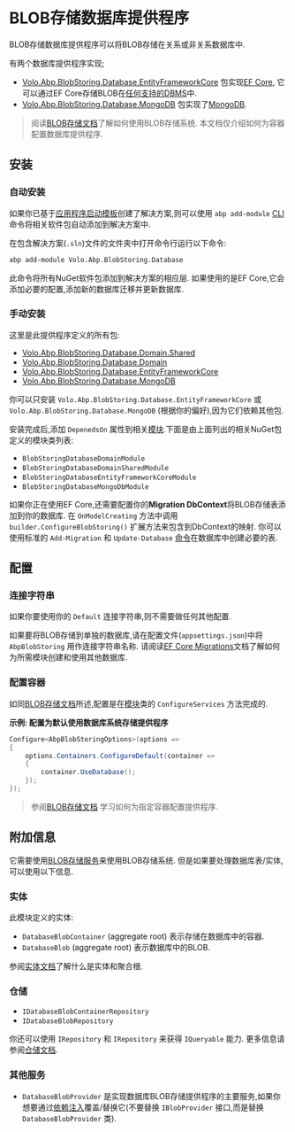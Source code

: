 # BLOB存储数据库提供程序

BLOB存储数据库提供程序可以将BLOB存储在关系或非关系数据库中.

有两个数据库提供程序实现;

* [Volo.Abp.BlobStoring.Database.EntityFrameworkCore](https://www.nuget.org/packages/Volo.Abp.BlobStoring.Database.EntityFrameworkCore) 包实现[EF Core](Entity-Framework-Core.md), 它可以通过EF Core存储BLOB在[任何支持的DBMS](https://docs.microsoft.com/en-us/ef/core/providers/)中.
* [Volo.Abp.BlobStoring.Database.MongoDB](https://www.nuget.org/packages/Volo.Abp.BlobStoring.Database.MongoDB) 包实现了[MongoDB](MongoDB.md).

> 阅读[BLOB存储文档](Blob-Storing.md)了解如何使用BLOB存储系统. 本文档仅介绍如何为容器配置数据库提供程序.

## 安装

### 自动安装

如果你已基于[应用程序启动模板](Startup-Templates/Application.md)创建了解决方案,则可以使用 `abp add-module` [CLI](CLI.md)命令将相关软件包自动添加到解决方案中.

在包含解决方案(`.sln`)文件的文件夹中打开命令行运行以下命令:

````bash
abp add-module Volo.Abp.BlobStoring.Database
````

此命令将所有NuGet软件包添加到解决方案的相应层. 如果使用的是EF Core,它会添加必要的配置,添加新的数据库迁移并更新数据库.

### 手动安装

这里是此提供程序定义的所有包:

* [Volo.Abp.BlobStoring.Database.Domain.Shared](https://www.nuget.org/packages/Volo.Abp.BlobStoring.Domain.Shared)
* [Volo.Abp.BlobStoring.Database.Domain](https://www.nuget.org/packages/Volo.Abp.BlobStoring.Database.Domain)
* [Volo.Abp.BlobStoring.Database.EntityFrameworkCore](https://www.nuget.org/packages/Volo.Abp.BlobStoring.Database.EntityFrameworkCore)
* [Volo.Abp.BlobStoring.Database.MongoDB](https://www.nuget.org/packages/Volo.Abp.BlobStoring.Database.MongoDB)

你可以只安装 `Volo.Abp.BlobStoring.Database.EntityFrameworkCore` 或 `Volo.Abp.BlobStoring.Database.MongoDB` (根据你的偏好),因为它们依赖其他包.

安装完成后,添加 `DepenedsOn` 属性到相关[模块](Module-Development-Basics.md).下面是由上面列出的相关NuGet包定义的模块类列表:

* `BlobStoringDatabaseDomainModule`
* `BlobStoringDatabaseDomainSharedModule`
* `BlobStoringDatabaseEntityFrameworkCoreModule`
* `BlobStoringDatabaseMongoDbModule`

如果你正在使用EF Core,还需要配置你的**Migration DbContext**将BLOB存储表添加到你的数据库. 在 `OnModelCreating` 方法中调用 `builder.ConfigureBlobStoring()` 扩展方法来包含到DbContext的映射. 你可以使用标准的 `Add-Migration` 和 `Update-Database` [命令](https://docs.microsoft.com/en-us/ef/core/managing-schemas/migrations/)在数据库中创建必要的表.

## 配置

### 连接字符串

如果你要使用你的 `Default` 连接字符串,则不需要做任何其他配置.

如果要将BLOB存储到单独的数据库,请在配置文件(`appsettings.json`)中将 `AbpBlobStoring` 用作连接字符串名称. 请阅读[EF Core Migrations](Entity-Framework-Core-Migrations.md)文档了解如何为所需模块创建和使用其他数据库.

### 配置容器

如同[BLOB存储文档](Blob-Storing.md)所述,配置是在[模块](Module-Development-Basics.md)类的 `ConfigureServices` 方法完成的.

**示例: 配置为默认使用数据库系统存储提供程序**

````csharp
Configure<AbpBlobStoringOptions>(options =>
{
    options.Containers.ConfigureDefault(container =>
    {
        container.UseDatabase();
    });
});
````

> 参阅[BLOB存储文档](Blob-Storing.md) 学习如何为指定容器配置提供程序.

## 附加信息

它需要使用[BLOB存储服务](Blob-Storing.md)来使用BLOB存储系统. 但是如果要处理数据库表/实体,可以使用以下信息.

### 实体

此模块定义的实体:

* `DatabaseBlobContainer` (aggregate root) 表示存储在数据库中的容器.
* `DatabaseBlob` (aggregate root) 表示数据库中的BLOB.

参阅[实体文档](Entities.md)了解什么是实体和聚合根.

### 仓储

* `IDatabaseBlobContainerRepository`
* `IDatabaseBlobRepository`

你还可以使用 `IRepository` 和 `IRepository` 来获得 `IQueryable` 能力. 更多信息请参阅[仓储文档](Repositories.md).

### 其他服务

* `DatabaseBlobProvider` 是实现数据库BLOB存储提供程序的主要服务,如果你想要通过[依赖注入](Dependency-Injection.md)覆盖/替换它(不要替换 `IBlobProvider` 接口,而是替换 `DatabaseBlobProvider` 类).